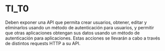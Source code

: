 # TI_T0

Deben exponer una API que permita crear usuarios, obtener, editar y eliminarlos usando un método de autenticación para usuarios, y permitir que otras aplicaciones obtengan sus datos usando un método de autenticación para aplicaciones. Estas acciones se llevarán a cabo a través de distintos requests HTTP a su API.